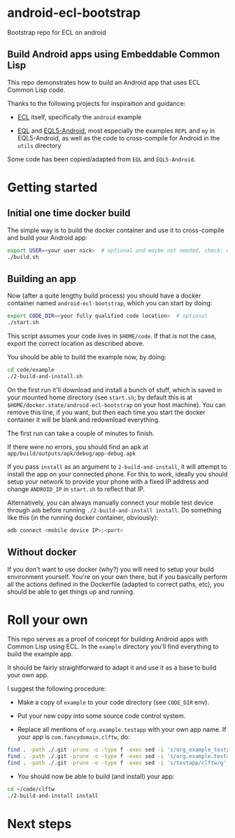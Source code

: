 # android-ecl-bootstrap

Bootstrap repo for ECL on android

## Build Android apps using Embeddable Common Lisp

This repo demonstrates how to build an Android app that uses ECL
Common Lisp code.

Thanks to the following projects for inspiraition and guidance:

* [ECL](https://gitlab.com/embeddable-common-lisp/ecl) itself,
  specifically the `android` example

* [EQL](https://gitlab.com/eql/EQL5) and
  [EQL5-Android](https://gitlab.com/eql/EQL5-Android), most especially
  the examples `REPL` and `my` in EQL5-Android, as well as the code to
  cross-compile for Android in the `utils` directory

Some code has been copied/adapted from `EQL` and `EQL5-Android`.


# Getting started

## Initial one time docker build

The simple way is to build the docker container and use it to
cross-compile and build your Android app:

````bash
export USER=<your user nick>  # optional and maybe not needed, check: env | grep USER
./build.sh
````

## Building an app

Now (after a quite lengthy build process) you should have a docker
container named `android-ecl-bootstrap`, which you can start by doing:

````bash
export CODE_DIR=<your fully qualified code location>  # optional
./start.sh
````

This script assumes your code lives in `$HOME/code`. If that is not
the case, export the correct location as described above.

You should be able to build the example now, by doing:

````bash
cd code/example
./2-build-and-install.sh
````

On the first run it'll download and install a bunch of stuff, which is
saved in your mounted home directory (see `start.sh`; by default this
is at `$HOME/docker.state/android-ecl-bootstrap` on your host
machine). You can remove this line, if you want, but then each time
you start the docker container it will be blank and redownload
everything.

The first run can take a couple of minutes to finish.

If there were no errors, you should find an apk at
`app/build/outputs/apk/debug/app-debug.apk`

If you pass `install` as an argument to `2-build-and-install`, it will
attempt to install the app on your connected phone. For this to work,
ideally you should setup your network to provide your phone with a
fixed IP address and change `ANDROID_IP` in `start.sh` to reflect that
IP.

Alternatively, you can always manually connect your mobile test device
through `adb` before running `./2-build-and-install install`. Do
something like this (in the running docker container, obviously):

````bash
adb connect <mobile device IP>:<port>
````

## Without docker

If you don't want to use docker (why?) you will need to setup your
build environment yourself. You're on your own there, but if you
basically perform all the actions defined in the Dockerfile (adapted
to correct paths, etc), you should be able to get things up and
running.

# Roll your own

This repo serves as a proof of concept for building Android apps with
Common Lisp using ECL. In the `example` directory you'll find
everything to build the example app.

It should be fairly straightforward to adapt it and use it as a base
to build your own app.

I suggest the following procedure:

* Make a copy of `example` to your code directory (see `CODE_DIR` env).

* Put your new copy into some source code control system.

* Replace all mentions of `org.example.testapp` with your own app
  name. If your app is `com.fancydomain.clftw`, do:
````bash
find . -path ./.git -prune -o -type f -exec sed -i 's/org_example_testapp/com_fancydomain_clftw/g' '{}' \;
find . -path ./.git -prune -o -type f -exec sed -i 's/org.example.testapp/com.fancydomain.clftw/g' '{}' \;
find . -path ./.git -prune -o -type f -exec sed -i 's/testapp/clftw/g' '{}' \;
````

* You should now be able to build (and install) your app:
````bash
cd ~/code/clftw
./2-build-and-install install
````

# Next steps

